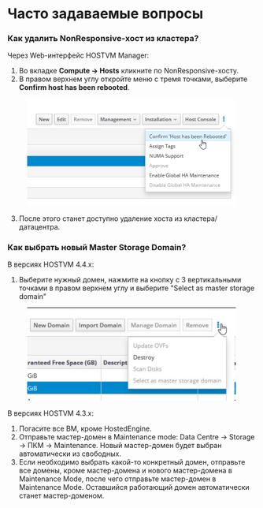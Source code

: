 # Часто задаваемые вопросы

### **Как удалить NonResponsive-хост из кластера?**

Через Web-интерфейс HOSTVM Manager:&#x20;

1. Во вкладке **Compute -> Hosts** кликните по NonResponsive-хосту.
2. В правом верхнем углу откройте меню с тремя точками, выберите **Confirm host has been rebooted**.&#x20;

<figure><img src="../../.gitbook/assets/image (2) (1).png" alt=""><figcaption></figcaption></figure>

3. После этого станет доступно удаление хоста из кластера/датацентра.\
   &#x20;

### Как выбрать новый Master Storage Domain?

В версиях HOSTVM 4.4.x:&#x20;

1. Выберите нужный домен, нажмите на кнопку с 3 вертикальными точками в правом верхнем углу и выберите "Select as master storage domain"

<figure><img src="../../.gitbook/assets/image.png" alt=""><figcaption></figcaption></figure>

В версиях HOSTVM 4.3.x:

1. Погасите все ВМ, кроме HostedEngine.
2. Отправьте мастер-домен в Maintenance mode: Data Centre -> Storage -> ПКМ -> Maintenance. Новый мастер-домен будет выбран автоматически из свободных.&#x20;
3. Если необходимо выбрать какой-то конкретный домен, отправьте все домены, кроме мастер-домена и нового мастер-домена в Maintenance Mode, после чего отправьте мастер-домен в Maintenance Mode. Оставшийся работающий домен автоматически станет мастер-доменом.
